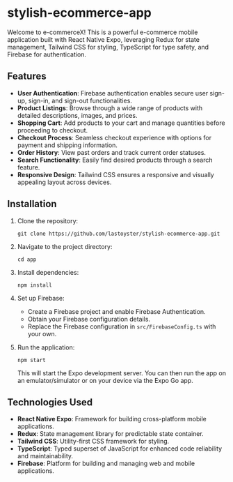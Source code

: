  
# stylish-ecommerce-app
Welcome to e-commerceX! This is a powerful e-commerce mobile application built with React Native Expo, leveraging Redux for state management, Tailwind CSS for styling, TypeScript for type safety, and Firebase for authentication.


## Features

- **User Authentication**: Firebase authentication enables secure user sign-up, sign-in, and sign-out functionalities.
- **Product Listings**: Browse through a wide range of products with detailed descriptions, images, and prices.
- **Shopping Cart**: Add products to your cart and manage quantities before proceeding to checkout.
- **Checkout Process**: Seamless checkout experience with options for payment and shipping information.
- **Order History**: View past orders and track current order statuses.
- **Search Functionality**: Easily find desired products through a search feature.
- **Responsive Design**: Tailwind CSS ensures a responsive and visually appealing layout across devices.

## Installation

1. Clone the repository:

   ```
   git clone https://github.com/lastoyster/stylish-ecommerce-app.git
   ```

2. Navigate to the project directory:

   ```
   cd app
   ```

3. Install dependencies:

   ```
   npm install
   ```

4. Set up Firebase:
   - Create a Firebase project and enable Firebase Authentication.
   - Obtain your Firebase configuration details.
   - Replace the Firebase configuration in `src/FirebaseConfig.ts` with your own.

5. Run the application:

   ```
   npm start
   ```

   This will start the Expo development server. You can then run the app on an emulator/simulator or on your device via the Expo Go app.

## Technologies Used

- **React Native Expo**: Framework for building cross-platform mobile applications.
- **Redux**: State management library for predictable state container.
- **Tailwind CSS**: Utility-first CSS framework for styling.
- **TypeScript**: Typed superset of JavaScript for enhanced code reliability and maintainability.
- **Firebase**: Platform for building and managing web and mobile applications.
 
